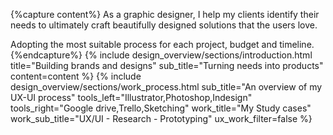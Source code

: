 {%capture content%}
As a graphic designer, I help my clients identify their needs to ultimately craft beautifully designed solutions that the users love.

Adopting the most suitable process for each project, budget and timeline.
{%endcapture%}
{% include
design_overview/sections/introduction.html
title="Building brands and designs"
sub_title="Turning needs into products"
content=content
%}
{% include
design_overview/sections/work_process.html
sub_title="An overview of my UX-UI process"
tools_left="Illustrator,Photoshop,Indesign"
tools_right="Google drive,Trello,Sketching"
work_title="My Study cases"
work_sub_title="UX/UI - Research - Prototyping"
ux_work_filter=false
%}
